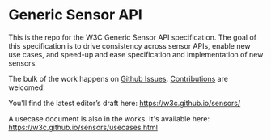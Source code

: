 Generic Sensor API
==================

This is the repo for the W3C Generic Sensor API specification. The goal of this specification is to drive consistency across sensor APIs, enable new use cases, and speed-up and ease specification and implementation of new sensors.

The bulk of the work happens on [Github Issues][1]. [Contributions][2] are welcomed!

You'll find the latest editor’s draft here: https://w3c.github.io/sensors/

A usecase document is also in the works. It's available here: https://w3c.github.io/sensors/usecases.html

[1]: https://github.com/w3c/sensors/issues
[2]: ./contributing.md
